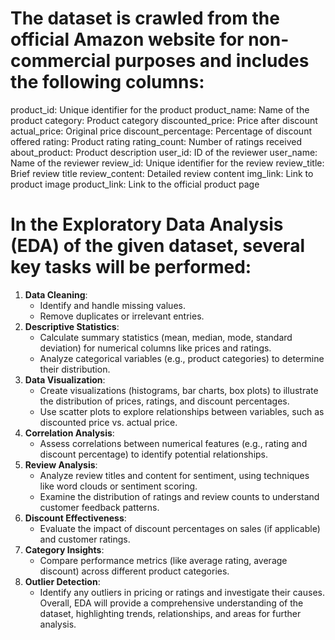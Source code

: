 # The dataset is crawled from the official Amazon website for non-commercial purposes and includes the following columns:

product_id: Unique identifier for the product
product_name: Name of the product
category: Product category
discounted_price: Price after discount
actual_price: Original price
discount_percentage: Percentage of discount offered
rating: Product rating
rating_count: Number of ratings received
about_product: Product description
user_id: ID of the reviewer
user_name: Name of the reviewer
review_id: Unique identifier for the review
review_title: Brief review title
review_content: Detailed review content
img_link: Link to product image
product_link: Link to the official product page 

# In the Exploratory Data Analysis (EDA) of the given dataset, several key tasks will be performed:
1. **Data Cleaning**:
   - Identify and handle missing values.
   - Remove duplicates or irrelevant entries.
2. **Descriptive Statistics**:
   - Calculate summary statistics (mean, median, mode, standard deviation) for numerical columns like prices and ratings.
   - Analyze categorical variables (e.g., product categories) to determine their distribution.
3. **Data Visualization**:
   - Create visualizations (histograms, bar charts, box plots) to illustrate the distribution of prices, ratings, and discount percentages.
   - Use scatter plots to explore relationships between variables, such as discounted price vs. actual price.
4. **Correlation Analysis**:
   - Assess correlations between numerical features (e.g., rating and discount percentage) to identify potential relationships.
5. **Review Analysis**:
   - Analyze review titles and content for sentiment, using techniques like word clouds or sentiment scoring.
   - Examine the distribution of ratings and review counts to understand customer feedback patterns.
6. **Discount Effectiveness**:
   - Evaluate the impact of discount percentages on sales (if applicable) and customer ratings.
7. **Category Insights**:
   - Compare performance metrics (like average rating, average discount) across different product categories.
8. **Outlier Detection**:
   - Identify any outliers in pricing or ratings and investigate their causes.
Overall, EDA will provide a comprehensive understanding of the dataset, highlighting trends, relationships, and areas for further analysis.
